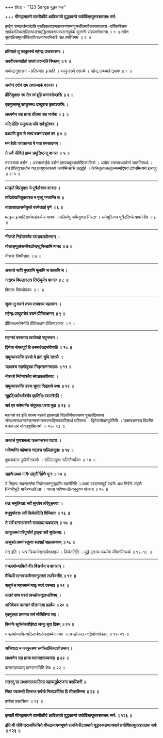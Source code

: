 +++
title = "123 Sarga युद्धकाण्डः"

+++
**श्रीमद्रामायणे वाल्मीकीये आदिकाव्ये युद्धकाण्डे त्रयोविंशत्युत्तरशततमः सर्गः**

इन्द्रेण रामप्रार्थनातंप्रति मृतविकलाङ्गवानरगणानांपुनर्जीवनावैकल्यस्वालय -वर्तिसरित्तरु सार्वकालिकसलिलफलसमृद्धिसंभवरूपवरदानपूर्वकं सुरगणैः सहस्वर्गगमनम् ॥ १ ॥ रामेण सुरपतिसमुज्जीविताविकलवानरनिकरैः सह हर्षाधिगमः ॥ २ ॥

****

**प्रतियाते तु काकुत्स्थे महेन्द्रः पाकशासनः ।**

**अब्रवीत्परमप्रीतो राघवं प्राञ्जलिं स्थितम् ॥ १ ॥**

अथेन्द्रानुशासनं – प्रतिप्रयात इत्यादि । काकुतस्थे दशरथे । महेन्द्र लब्धमहेन्द्रभावः ॥ १ ॥

****

**अमोघं दर्शनं राम तवास्माकं परन्तप ।**

**प्रीतियुक्ताः स्म तेन त्वं ब्रूहि यन्मनसेच्छसि ॥ २ ॥**

**एवमुक्तस्तु काकुत्स्थः प्रत्युवाच कृताञ्जलिः ।**

**लक्ष्मणेन सह भ्रात्रा सीतया सह भार्यया ॥ ३ ॥**

**यदि प्रीतिः समुत्पन्ना मयि सर्वसुरेश्वर ।**

**वक्ष्यामि कुरु ते सत्यं वचनं वदतां वर ॥ ४ ॥**

**मम हेतोः पराक्रान्ता ये गता यमसादनम् ।**

**ते सर्वे जीवितं प्राप्य समुत्तिष्ठन्तु वानराः ॥ ५ ॥**

तवास्माकं दर्शनं । अस्मत्कर्तृकं दर्शनं दशरथपुत्रकामेष्टिकालिकं । अमोघं रावणवधपर्यन्तं जातमित्यर्थः । तेन प्रीतियुक्तत्वेन यत् प्रत्युपकाररूपं कार्यमिच्छसि तद्ब्रूहि । केचित्तुत्वत्कर्तृकमस्मद्विषयं दर्शनमित्यर्थ इत्याहुः ॥ २-५ ॥

****

**मत्कृते विप्रयुक्ता ये पुत्रैर्दारश्च वानराः ।**

**मत्प्रियेष्वभियुक्ताश्च न मृत्युं गणयन्ति च ॥**

**त्वत्प्रसादात्समेयुस्ते वरमेतदहं वृणे ॥ ६ ॥**

मत्कृत इत्यादिसार्धश्लोकमेकं वाक्यं ॥ मत्प्रियेषु अभियुक्ता निरताः । समेयुरित्यत्र पुत्रैर्दारैश्चेत्यावर्तनीयं ॥ ६ ॥

****

**नीरुजो निर्व्रणांश्चैव संपन्नबलपौरुषान् ।**

**गोलाङ्गूलांस्तथैवर्क्षान्द्रष्टुमिच्छामि मानद ॥ ७ ॥**

नीरुजः निष्पीडान् ॥ ७ ॥

****

**अकाले चापि मुख्यानि मूलानि च फलानि च ।**

**नद्यश्च विमलास्तत्र तिष्ठेयुर्यत्र वानराः ॥ ८ ॥**

विमलाः विमलोदकाः ॥ ८ ॥

****

**श्रुत्वा तु वचनं तस्य राघवस्य महात्मनः ।**

**महेन्द्रः प्रत्युवाचेदं वचनं प्रीतिलक्षणम् ॥ ९ ॥**

प्रीतिलक्ष्यतेनेनेति प्रीतिलक्षणं प्रीतिव्यञ्जकं ॥ ९ ॥

****

**महानयं वरस्तात त्वयोक्तो रघुनन्दन ।**

**द्विर्मया नोक्तपूर्वं हि तस्मादेतद्भविष्यति ॥ १० ॥**

**समुत्थास्यन्ति हरयो ये हता युधि राक्षसैः ।**

**ऋक्षाश्च सहगोपुच्छा निकृत्ताननबाहवः ॥ ११ ॥**

**नीरुजो निर्वणाश्चैव संपन्नवलपौरुषाः ।**

**समुत्थास्यन्ति हरयः सुप्ता निद्राक्षये यथा ॥ १२ ॥**

**सुहृद्भिर्बान्धवैश्चैव ज्ञातिभिः स्वजनैरपि ।**

**सर्व एव समेष्यन्ति संयुक्ताः परया मुदा ॥ १३ ॥**

महानयं वर इति वरस्य महत्त्वं इतस्ततो विप्रकीर्णकरचरण पुच्छादिस्वस्व संस्थानसंधानलोकान्तरगतानयनादिरूपाघटितार्थ घटितत्वं । द्विर्मयानोक्तपूर्वमिति । उक्तवचनस्य विपरीतं वचनान्तरं नोक्तपूर्वमित्यर्थः ॥ १०- १३ ॥

****

**अकाले पुष्पशबलाः फलवन्तश्च पादपाः ।**

**भविष्यन्ति महेष्वास नद्यश्च सलिलायुताः ॥ १४ ॥**

पुष्पशबलाः पुष्पैर्नानावर्णाः । सलिलायुताः सलिलैर्व्याप्ताः ॥ १४ ॥

****

**सव्रणैः प्रथमं गात्रैः संवृत्तैर्निर्व्रणैः पुनः ॥ १५ ॥**

ये निहताः सव्रणास्तेषां निर्व्रणत्वमनुगृह्णाति-सव्रणैरिति ॥ प्रथमं वरदानात्पूर्वं सव्रणैः अथ निर्वणैः संवृत्तैः निर्वणीभूतैः गात्रैरुपलक्षिताः । वानरा भविष्यन्तीत्यनुकृष्य योजना ॥ १५ ॥

****

**ततः समुत्थिताः सर्वे सुप्त्वेव हरिपुङ्गवाः ।**

**बभूवुर्वानराः सर्वे किमेतदिति विस्मिताः ॥ १६ ॥**

**ते सर्वे वानरास्तस्मै राघवायाभ्यवादयन् ॥ १७ ॥**

**काकुत्स्थं परिपूर्णार्थं दृष्ट्वा सर्वे सुरोत्तमाः ।**

**ऊचुस्ते प्रथमं स्तुत्वा स्तवार्हं सहलक्ष्मणम् ॥ १८ ॥**

तत इति । अत्र क्रियाभेदात्सर्वशब्दद्वयं । किमेतदिति । युद्धे मृतस्य कथमेवं जीवनमित्यर्थः ॥ १६-१८ ॥

****

**गच्छायोध्यामितो वीर विसर्जय च वानरान् ।**

**मैथिलीं सान्त्वयस्वैनामनुरक्तां तपस्विनीम् ॥ १९ ॥**

**शत्रुमं च महात्मानं मातृः सर्वाः परन्तप ॥ १९ ॥**

**भ्रातरं पश्य भरतं त्वच्छोकाद्व्रतधारिणम् ।**

**अभिषेचय चात्मानं पौरान्गत्वा प्रहर्षय ॥ २० ॥**

**एवमुक्त्वा तमामय रामं सौमित्रिणा सह ।**

**विमानैः सूर्यसंकाशैर्हृष्टा जग्मुः सुरा दिवम् ॥ २१ ॥**

गच्छायोध्यामित्यादिसार्धश्लोकद्वयमेकान्वयं ॥ त्वच्छोकात् त्वद्वियोगशोकात् ॥ १९-२१ ॥

****

**अभिवाद्य च काकुत्स्थः सर्वांस्तांस्त्रिदशोत्तमान् ।**

**लक्ष्मणेन सह भ्रात्रा वासमाज्ञापयत्तदा ॥ २२ ॥**

बासमाज्ञापयत् वानराणामिति शेषः ॥ २२ ॥

****

**ततस्तु सा लक्ष्मणरामपालिता महाचमूर्हृष्टजना यशस्विनी ॥**

**श्रिया ज्वलन्ती विरराज सर्वतो निशाप्रणीतेव हि शीतरश्मिना ॥ २३ ॥**

प्रणीता प्रकाशिता ॥ २३ ॥

****

**इत्यार्षे श्रीमद्रामायणे वाल्मीकीये आदिकाव्ये युद्धकाण्डे त्रयोविंशत्युत्तरशततमः सर्गः ॥ १२३ ॥**

**इति श्री गोविन्दराजविरचिते श्रीमद्रामायणभूषणे रत्नकिरीटाख्याने युद्धकाण्डव्याख्याने प्रयोविंशत्युतरशततमः सर्गः ॥ १२३ ॥**
